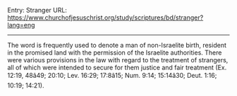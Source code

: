 Entry: Stranger
URL: https://www.churchofjesuschrist.org/study/scriptures/bd/stranger?lang=eng

---

The word is frequently used to denote a man of non-Israelite birth, resident in the promised land with the permission of the Israelite authorities. There were various provisions in the law with regard to the treatment of strangers, all of which were intended to secure for them justice and fair treatment (Ex. 12:19, 48â49; 20:10; Lev. 16:29; 17:8â15; Num. 9:14; 15:14â30; Deut. 1:16; 10:19; 14:21).
